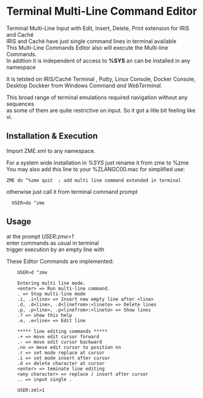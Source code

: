 # Terminal Multi-Line Command Editor #
Terminal Multi-Line Input with Edit, Insert, Delete, Print extension for IRIS and Caché   
IRIS and Caché have just single command lines in terminal available   
This Multi-Line Commands Editor also will execute the Multi-line Commands.  
In addtion it is independent of access to __%SYS__ an can be installed in any namespace   

It is tetsted on IRIS/Caché Terminal , Putty, Linux Console, Docker Console,   
Desktop Dockker from Windows Command _and WebTerminal._  

This broad range of terminal emulations required navigation without any <ESC> sequences   
as some of them are quite restrictive on input. So it got a litle bit feeling like vi.  
  
## Installation & Execution ##  
Import ZME.xml to any namespace.  

For a system wide installation in _%SYS_ just rename it from zme to %zme   
You may also add this line to your %ZLANGC00.mac for simplified use:   
~~~
ZME do ^%zme quit  ; add multi line command extended in terminal  
~~~

otherwise just call it from terminal command prompt  
~~~  
  USER>do ^zme  
~~~

## Usage ##
at the prompt _USER:zme>1_   
enter commands as usual in terminal   
trigger execution by an empty line  with <enter>  

These Editor Commands are implemented:  

~~~
    USER>d ^zme
 
    Entering multi line mode.
    <enter> => Run multi-line command.
    . => Stop multi-line mode
    .i, .i<line> => Insert new empty line after <line>
    .d, .d<line>, .d<linefrom>:<lineto> => Delete lines
    .p, .p<line>, .p<linefrom>:<lineto> => Show lines
    .? => show this help
    .e, .e<line> => Edit line

    ***** line editing commands *****
    .+ => move edit cursor forward
    .- => move edit cursor backward
    .nn => move edit cursor to position nn
    .r => set mode replace at cursor
    .i => set mode insert after cursor
    .d => delete character at cursor
    <enter> => teminate line editing
    <any character> => replace / insert after cursor
    .. => input single .

    USER:zml>1
~~~
